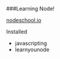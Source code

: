 ###Learning Node!

[nodeschool.io](http://nodeschool.io/#workshoppers)

Installed

* javascripting
* learnyounode
